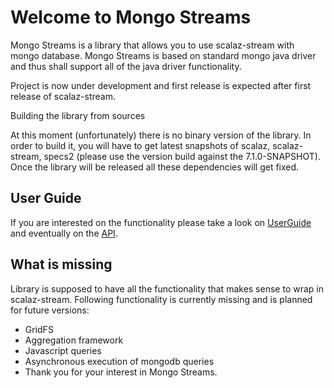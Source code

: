 Welcome to Mongo Streams
=====================

Mongo Streams is a library that allows you to use scalaz-stream with mongo database. Mongo Streams is based on standard mongo java driver and thus shall support all of the java driver functionality.

Project is now under development and first release is expected after first release of scalaz-stream.

Building the library from sources

At this moment (unfortunately) there is no binary version of the library. In order to build it, you will have to get latest snapshots of scalaz, scalaz-stream, specs2 (please use the version build against the 7.1.0-SNAPSHOT). Once the library will be released all these dependencies will get fixed.

## User Guide

If you are interested on the functionality please take a look on [UserGuide](http://spinoco.github.io/scalaz-stream-mongodb/reports/scalaz.stream.mongodb.userguide.UserGuideSpec.html) and eventually on the [API](http://spinoco.github.io/scalaz-stream-mongodb/core/#package).

## What is missing

Library is supposed to have all the functionality that makes sense to wrap in scalaz-stream. Following functionality is currently missing and is planned for future versions:

* GridFS
* Aggregation framework
* Javascript queries
* Asynchronous execution of mongodb queries
* Thank you for your interest in Mongo Streams.
